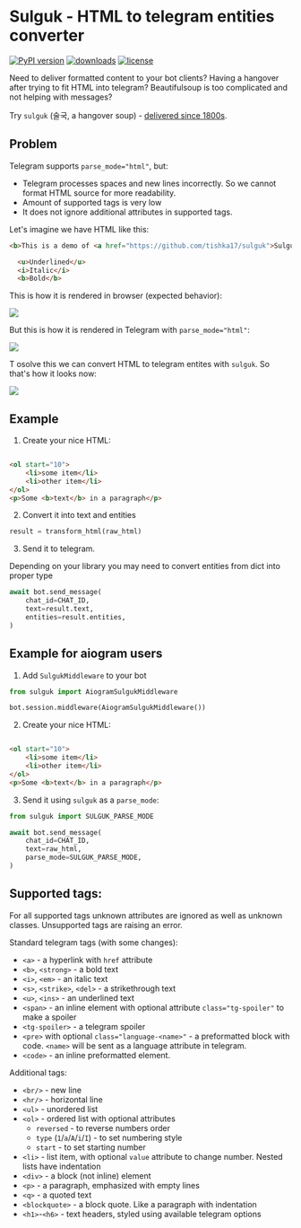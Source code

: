 Sulguk - HTML to telegram entities converter
================================================


[![PyPI version](https://badge.fury.io/py/sulguk.svg)](https://badge.fury.io/py/aiogram-sulguk)
[![downloads](https://img.shields.io/pypi/dm/sulguk.svg)](https://pypistats.org/packages/sulguk)
[![license](https://img.shields.io/github/license/Tishka17/sulguk.svg)](https://github.com/Tishka17/sulguk/blob/master/LICENSE)


Need to deliver formatted content to your bot clients?
Having a hangover after trying to fit HTML into telegram?
Beautifulsoup is too complicated and not helping with messages?

Try `sulguk` (술국, a hangover
soup) - [delivered since 1800s](https://en.wikipedia.org/wiki/Food_delivery).

## Problem

Telegram supports `parse_mode="html"`, but:

* Telegram processes spaces and new lines incorrectly. So we cannot format HTML source for more readability.
* Amount of supported tags is very low 
* It does not ignore additional attributes in supported tags.

Let's imagine we have HTML like this:

```html
<b>This is a demo of <a href="https://github.com/tishka17/sulguk">Sulguk</a></b>

  <u>Underlined</u>
  <i>Italic</i>
  <b>Bold</b>
```

This is how it is rendered in browser (expected behavior):

![](https://github.com/tishka17/sulguk/blob/master/images/problem_browser.png?raw=True)

But this is how it is rendered in Telegram with `parse_mode="html"`:

![](https://github.com/tishka17/sulguk/blob/master/images/problem_telegram.png?raw=True)

T osolve this we can convert HTML to telegram entites with `sulguk`. So that's how it looks now:

![](https://github.com/tishka17/sulguk/blob/master/images/problem_sulguk.png?raw=True)

## Example

1. Create your nice HTML:

```html

<ol start="10">
    <li>some item</li>
    <li>other item</li>
</ol>
<p>Some <b>text</b> in a paragraph</p>
```

2. Convert it into text and entities

```python
result = transform_html(raw_html)
```

3. Send it to telegram.

Depending on your library you may need to convert entities from dict into
proper type

```python
await bot.send_message(
    chat_id=CHAT_ID,
    text=result.text,
    entities=result.entities,
)
```

## Example for aiogram users

1. Add `SulgukMiddleware` to your bot

```python
from sulguk import AiogramSulgukMiddleware

bot.session.middleware(AiogramSulgukMiddleware())
```

2. Create your nice HTML:

```html

<ol start="10">
    <li>some item</li>
    <li>other item</li>
</ol>
<p>Some <b>text</b> in a paragraph</p>
```

3. Send it using `sulguk` as a `parse_mode`:

```python
from sulguk import SULGUK_PARSE_MODE

await bot.send_message(
    chat_id=CHAT_ID,
    text=raw_html,
    parse_mode=SULGUK_PARSE_MODE,
)
```

## Supported tags:

For all supported tags unknown attributes are ignored as well as unknown classes.
Unsupported tags are raising an error. 

Standard telegram tags (with some changes):
* `<a>` - a hyperlink with `href` attribute 
* `<b>`, `<strong>` - a bold text
* `<i>`, `<em>` - an italic text
* `<s>`, `<strike>`, `<del>` - a strikethrough text
* `<u>`, `<ins>` - an underlined text
* `<span>` - an inline element with optional attribute `class="tg-spoiler"` to make a spoiler
* `<tg-spoiler>` - a telegram spoiler
* `<pre>` with optional `class="language-<name>"` - a preformatted block with code. `<name>` will be sent as a language attribute in telegram.
* `<code>` - an inline preformatted element. 

Additional tags:
* `<br/>` - new line
* `<hr/>` - horizontal line
* `<ul>` - unordered list
* `<ol>` - ordered list with optional attributes
    * `reversed` - to reverse numbers order
    * `type` (`1`/`a`/`A`/`i`/`I`) - to set numbering style
    * `start` - to set starting number
* `<li>` - list item, with optional  `value` attribute to change number. Nested lists have
  indentation
* `<div>` - a block (not inline) element
* `<p>` - a paragraph, emphasized with empty lines
* `<q>` - a quoted text
* `<blockquote>` - a block quote. Like a paragraph with indentation
* `<h1>`-`<h6>` - text headers, styled using available telegram options
